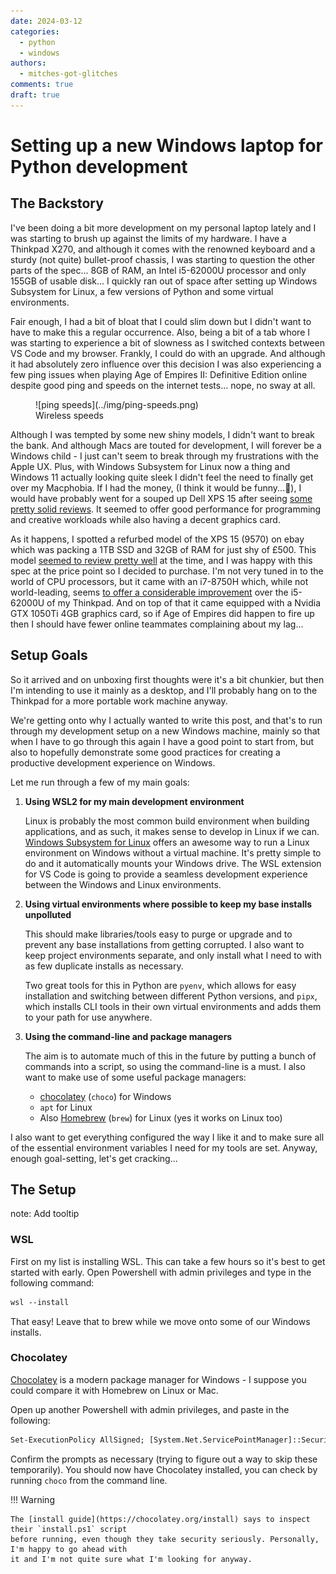 ```yaml
---
date: 2024-03-12
categories:
  - python
  - windows
authors:
  - mitches-got-glitches
comments: true
draft: true
---
```


# Setting up a new Windows laptop for Python development

## The Backstory

I've been doing a bit more development on my personal laptop lately and I was starting to brush up
against the limits of my hardware. I have a Thinkpad X270, and although it comes with the renowned
keyboard and a sturdy (not quite) bullet-proof chassis, I was starting to question the other parts
of the spec... 8GB of RAM, an Intel i5-62000U processor and only 155GB of usable disk... I quickly
ran out of space after setting up Windows Subsystem for Linux, a few versions of Python and some
virtual environments.

Fair enough, I had a bit of bloat that I could slim down but I didn't want to have to make this a
regular occurrence. Also, being a bit of a tab whore I was starting to experience a bit of slowness
as I switched contexts between VS Code and my browser. Frankly, I could do with an upgrade. And
although it had absolutely zero influence over this decision I was also experiencing a few ping
issues when playing Age of Empires II: Definitive Edition online despite good ping and speeds on the
internet tests... nope, no sway at all.

<!-- more -->

<figure markdown="span">
  ![ping speeds](../img/ping-speeds.png)
  <figcaption>Wireless speeds</figcaption>
</figure>

Although I was tempted by some new shiny models, I didn't want to break the bank. And although Macs
are touted for development, I will forever be a Windows child - I just can't seem to break
through my frustrations with the Apple UX. Plus, with Windows Subsystem for Linux now a thing and
Windows 11 actually looking quite sleek I didn't feel the need to finally get over my Macphobia. If
I had the money, (I think it would be funny...🎵), I would have probably went for a souped up Dell
XPS 15 after seeing [some pretty solid reviews][dell-xps-15-review-2023]. It seemed to offer good
performance for programming and creative workloads while also having a decent graphics card.

As it happens, I spotted a refurbed model of the XPS 15 (9570) on ebay which was packing a 1TB SSD
and 32GB of RAM for just shy of £500. This model [seemed to review pretty
well][dell-xps-15-review-2018] at the time, and I was happy with this spec at the price point so I
decided to purchase. I'm not very tuned in to the world of CPU processors, but it came with an
i7-8750H which, while not world-leading, seems [to offer a considerable improvement][cpu-benchmark]
over the i5-62000U of my Thinkpad. And on top of that it came equipped with a Nvidia GTX 1050Ti 4GB
graphics card, so if Age of Empires did happen to fire up then I should have fewer online teammates
complaining about my lag...

[dell-xps-15-review-2023]: https://uk.pcmag.com/laptops/147048/dell-xps-15-9530-2023
[dell-xps-15-review-2018]: https://www.expertreviews.co.uk/dell/1407577/dell-xps-15-9570-review-2018
[cpu-benchmark]: https://cpu.userbenchmark.com/Compare/Intel-Core-i7-8750H-vs-Intel-Core-i5-6200U/m470418vsm36796

## Setup Goals

So it arrived and on unboxing first thoughts were it's a bit chunkier, but then I'm intending to use
it mainly as a desktop, and I'll probably hang on to the Thinkpad for a more portable work machine
anyway.

We're getting onto why I actually wanted to write this post, and that's to run through my
development setup on a new Windows machine, mainly so that when I have to go through this again I
have a good point to start from, but also to hopefully demonstrate some good practices for creating
a productive development experience on Windows.

Let me run through a few of my main goals:

1. **Using WSL2 for my main development environment**

    Linux is probably the most common build environment when building applications, and as such, it
    makes sense to develop in Linux if we can. [Windows Subsystem for Linux][what-is-wsl] offers an
    awesome way to run a Linux environment on Windows without a virtual machine. It's pretty simple
    to do and it automatically mounts your Windows drive. The WSL extension for VS Code is going to
    provide a seamless development experience between the Windows and Linux environments.

2. **Using virtual environments where possible to keep my base installs unpolluted**

    This should make libraries/tools easy to purge or upgrade and to prevent any base installations
    from getting corrupted. I also want to keep project environments separate, and only install what
    I need to with as few duplicate installs as necessary.

    Two great tools for this in Python are `pyenv`, which allows for easy installation and switching
    between different Python versions, and `pipx`, which installs CLI tools in their own virtual
    environments and adds them to your path for use anywhere.

3. **Using the command-line and package managers**

    The aim is to automate much of this in the future by putting a bunch of commands into a script,
    so using the command-line is a must. I also want to make use of some useful package managers:

    * [chocolatey][choco] (`choco`) for Windows
    * `apt` for Linux
    * Also [Homebrew](https://brew.sh/) (`brew`) for Linux (yes it works on Linux too)

I also want to get everything configured the way I like it and to make sure all of the essential
environment variables I need for my tools are set. Anyway, enough goal-setting, let's get
cracking...

[what-is-wsl]: https://learn.microsoft.com/en-us/windows/wsl/about#what-is-wsl-2

## The Setup

note: Add tooltip

### WSL

First on my list is installing WSL. This can take a few hours so it's best to get started with early.
Open Powershell with admin privileges and type in the following command:

```ps
wsl --install
```

That easy! Leave that to brew while we move onto some of our Windows installs.

### Chocolatey

[Chocolatey][choco] is a modern package manager for Windows - I suppose you could compare it with
Homebrew on Linux or Mac.

Open up another Powershell with admin privileges, and paste in the following:

```ps
Set-ExecutionPolicy AllSigned; [System.Net.ServicePointManager]::SecurityProtocol = [System.Net.ServicePointManager]::SecurityProtocol -bor 3072; iex ((New-Object System.Net.WebClient).DownloadString('https://community.chocolatey.org/install.ps1'))
```

Confirm the prompts as necessary (trying to figure out a way to skip these temporarily). You should
now have Chocolatey installed, you can check by running `choco` from the command line.

!!! Warning

    The [install guide](https://chocolatey.org/install) says to inspect their `install.ps1` script
    before running, even though they take security seriously. Personally, I'm happy to go ahead with
    it and I'm not quite sure what I'm looking for anyway.




[choco]: https://chocolatey.org/

